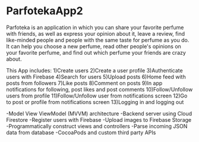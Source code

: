 # ParfotekaApp2

Parfoteka is an application in which you can share your favorite perfume with friends, as well as express your opinion about it, leave a review, find like-minded people and people with the same taste for perfume as you do. It can help you choose a new perfume, read other people's opinions on your favorite perfume, and find out which perfume your friends are crazy about.

This App includes: 
1)Create users 
2)Create a user profile 
3)Authenticate users with Firebase 
4)Search for users 
5)Upload posts 
6)Home feed with posts from followers 
7)Like posts 
8)Comment on posts 
9)In app notifications for following, post likes and post comments 
10)Follow/Unfollow users from profile 
11)Follow/Unfollow user from notifications screen 
12)Go to post or profile from notifications screen 
13)Logging in and logging out

-Model View ViewModel (MVVM) architecture
-Backend server using Cloud Firestore
-Register users with Firebase -Upload images to Firebase Storage -Programmatically construct views and controllers
-Parse incoming JSON data from database
-CocoaPods and custom third party APIs
